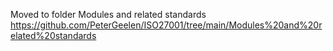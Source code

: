 Moved to folder Modules and related standards
https://github.com/PeterGeelen/ISO27001/tree/main/Modules%20and%20related%20standards
